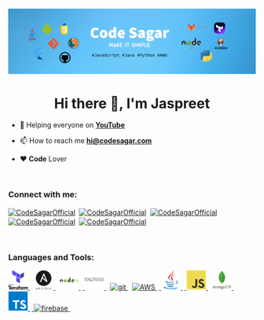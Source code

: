 ![Web&App Design and Development](https://github.com/CodeSagarOfficial/CodeSagarOfficial/blob/main/banner.png)

<h1 align="center">Hi there 👋, I'm Jaspreet</h1>

- 🔭 Helping everyone on **[YouTube](https://www.youtube.com/@CodeSagarOfficial)**

- 📫 How to reach me **hi@codesagar.com**

- ❤️ **Code** Lover
<br>
<h3 align="left">Connect with me:</h3>
<p align="left">
<a href="https://www.youtube.com/@CodeSagarOfficial" target="blank"><img align="center" src="https://upload.wikimedia.org/wikipedia/commons/b/b8/YouTube_Logo_2017.svg" alt="CodeSagarOfficial" height="40" width="200"  /></a>&nbsp;
<a href="https://www.instagram.com/CodeSagarOfficial" target="blank"><img align="center" src="https://upload.wikimedia.org/wikipedia/commons/e/e7/Instagram_logo_2016.svg" alt="CodeSagarOfficial" height="40" width="40"  /></a>&nbsp;
<a href="https://medium.com/@CodeSagarOfficial" target="blank"><img align="center" src="https://upload.wikimedia.org/wikipedia/commons/0/0d/Medium_%28website%29_logo.svg" alt="CodeSagarOfficial" height="30" width="40"  /></a>&nbsp;
<a href="https://twitter.com/codesagar_co" target="blank"><img align="center" src="https://upload.wikimedia.org/wikipedia/commons/6/6f/Logo_of_Twitter.svg" alt="CodeSagarOfficial" height="30" width="40" /></a>&nbsp;
<a href="https://www.linkedin.com/company/codesagar" target="blank"><img align="center" src="https://upload.wikimedia.org/wikipedia/commons/0/01/LinkedIn_Logo.svg" alt="CodeSagarOfficial" height="30" width="40" /></a>&nbsp;
</p>

<!--  Languages and Tools Section -->
<br>
<h3 align="left">Languages and Tools:</h3>
<p align="left"> 
    <a href="https://www.terraform.io" target="_blank"> 
    <img src="https://raw.githubusercontent.com/devicons/devicon/master/icons/terraform/terraform-original-wordmark.svg" alt="express" width="40" height="40"/> </a>&nbsp; <a href="https://www.ansible.com" target="_blank"> <img src="https://raw.githubusercontent.com/devicons/devicon/master/icons/ansible/ansible-original-wordmark.svg" alt="express" width="40" height="40"/> </a>&nbsp; <a href="https://nodejs.org" target="_blank"> <img src="https://raw.githubusercontent.com/devicons/devicon/master/icons/nodejs/nodejs-original-wordmark.svg" alt="nodejs" width="40" height="40"/> </a>&nbsp;<a href="https://expressjs.com" target="_blank"> <img src="https://raw.githubusercontent.com/devicons/devicon/master/icons/express/express-original-wordmark.svg" alt="express" width="40" height="40"/> </a>&nbsp; <a href="https://git-scm.com/" target="_blank"> <img src="https://www.vectorlogo.zone/logos/git-scm/git-scm-icon.svg" alt="git" width="40" height="40"/> </a> &nbsp; <a href="https://aws.amazon.com/" target="_blank"> <img src="https://upload.wikimedia.org/wikipedia/commons/9/93/Amazon_Web_Services_Logo.svg" alt="AWS" width="40" height="40"/> </a> &nbsp;<a href="https://www.java.com" target="_blank"> <img src="https://raw.githubusercontent.com/devicons/devicon/master/icons/java/java-original.svg" alt="java" width="40" height="40"/> </a>&nbsp;<a href="https://developer.mozilla.org/en-US/docs/Web/JavaScript" target="_blank"> <img src="https://raw.githubusercontent.com/devicons/devicon/master/icons/javascript/javascript-original.svg" alt="javascript" width="40" height="40"/> </a>&nbsp; <a href="https://www.mongodb.com/" target="_blank"> <img src="https://raw.githubusercontent.com/devicons/devicon/master/icons/mongodb/mongodb-original-wordmark.svg" alt="mongodb" width="40" height="40"/> </a> &nbsp; </a>&nbsp; <a href="https://www.typescriptlang.org/" target="_blank"> <img src="https://raw.githubusercontent.com/devicons/devicon/master/icons/typescript/typescript-original.svg" alt="typescript" width="40" height="40"/> </a>&nbsp;<a href="https://firebase.google.com/" target="_blank"> <img src="https://www.vectorlogo.zone/logos/firebase/firebase-icon.svg" alt="firebase" width="40" height="40"/> </a> &nbsp; </p>
<br><br><br>




<!--
**CodeSagarOfficial/CodeSagarOfficial** is a ✨ _special_ ✨ repository because its `README.md` (this file) appears on your GitHub profile.

Here are some ideas to get you started:

- 🔭 I’m currently working on ...
- 🌱 I’m currently learning ...
- 👯 I’m looking to collaborate on ...
- 🤔 I’m looking for help with ...
- 💬 Ask me about ...
- 📫 How to reach me: ...
- 😄 Pronouns: ...
- ⚡ Fun fact: ...
-->
